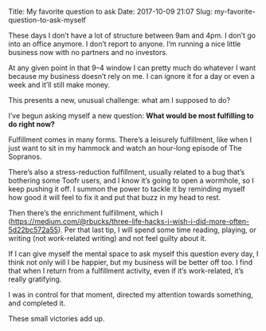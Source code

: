 Title: My favorite question to ask
Date: 2017-10-09 21:07
Slug: my-favorite-question-to-ask-myself

These days I don’t have a lot of structure between 9am and 4pm. I don’t go into an office anymore. I don’t report to anyone. I’m running a nice little business now with no partners and no investors.

At any given point in that 9–4 window I can pretty much do whatever I want because my business doesn’t rely on me. I can ignore it for a day or even a week and it’ll still make money.

This presents a new, unusual challenge: what am I supposed to do?

I’ve begun asking myself a new question: **What would be most fulfilling to do right now?**

Fulfillment comes in many forms. There’s a leisurely fulfillment, like when I just want to sit in my hammock and watch an hour-long episode of The Sopranos.

There’s also a stress-reduction fulfillment, usually related to a bug that’s bothering some Toofr users, and I know it’s going to open a wormhole, so I keep pushing it off. I summon the power to tackle it by reminding myself how good it will feel to fix it and put that buzz in my head to rest.

Then there’s the enrichment fulfillment, which I (https://medium.com/@rbucks/three-life-hacks-i-wish-i-did-more-often-5d22bc572a55). Per that last tip, I will spend some time reading, playing, or writing (not work-related writing) and not feel guilty about it.

If I can give myself the mental space to ask myself this question every day, I think not only will I be happier, but my business will be better off too. I find that when I return from a fulfillment activity, even if it’s work-related, it’s really gratifying.

I was in control for that moment, directed my attention towards something, and completed it.

These small victories add up.